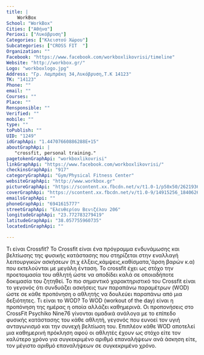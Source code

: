 ```yaml
---
title: |
    WorkBox
School: "WorkBox"
Cities: ["Αθήνα"]
Perioxi: ["Λυκόβρυση"]
Categories: ["Κλειστού Χώρου"]
Subcategories: ["CROSS FIT  "]
Organization: ""
Facebook: "https://www.facebook.com/workboxlikovrisi/timeline"
Website: "http://workbox.gr/"
Logo: "workboxlogo.jpg"
Address: "Γρ. Λαμπράκη 34,Λυκόβρυση,Τ.Κ 14123"
TK: "14123"
Phone: ""
email: ""
Courses: ""
Place: ""
Rensponsible: ""
Verified: ""
mobile: ""
type: ""
toPublish: ""
UID: "1249"
idGraphApi: "1.44707660886288E+15"
aboutGraphApi: | 
   "crossfit, personal training."
pagetokenGraphApi: "workboxlikovrisi"
linkGraphApi: "https://www.facebook.com/workboxlikovrisi/"
checkinsGraphApi: "917"
categoryGraphApi: "Gym/Physical Fitness Center"
websiteGraphApi: "http://www.workbox.gr"
pictureGraphApi: "https://scontent.xx.fbcdn.net/v/t1.0-1/p50x50/26219364_2046419095595289_3725252501318105309_n.jpg?oh=a16a97a1655d74423158afd81e5937c9&amp;oe=5AFFCCBD"
coverGraphApi: "https://scontent.xx.fbcdn.net/v/t1.0-9/14915256_1840626442841223_5884500025076135955_n.jpg?oh=1a20f4463800400ffadc772f43685828&amp;oe=5B485373"
emailsGraphApi: ""
phoneGraphApi: "6941615777"
streetGraphApi: "Ελευθερίου Βενιζέλου 206"
longitudeGraphApi: "23.772783279419"
latitudeGraphApi: "38.057755960735"
locatedinGraphApi: ""

---
```


Τι είναι Crossfit? Το Crossfit είναι ένα πρόγραμμα ενδυνάμωσης και βελτίωσης της φυσικής κατάστασης που στηρίζεται στην εναλλαγή λειτουργικών ασκήσεων (π.χ έλξεις,κάμψεις,καθίσματα,&#39;άρση βαρών κ.α) που εκτελούνται με μεγάλη ένταση. Το crossfit έχει ως στόχο την προετοιμασία του αθλητή ώστε να αποδίδει καλά σε οποιαδήποτε δοκιμασία του ζητηθεί. Το πιο σημαντικό χαρακτηριστικό του Crossfit είναι το γεγονός ότι συνδυάζει ασκήσεις των παραπάνω παραμέτρων (WOD) ώστε σε κάθε προπόνηση ο αθλητής να δουλεύει παραπάνω από μια δεξιότητες. Τι είναι το WOD? Το WOD (workout of the day) είναι η προπόνηση της ημέρας η οποία αλλάζει καθημερινά. Οι προπονήσεις στο CrossFit Psychiko Nine76 γίνονται ομαδικά ανάλογα με το επίπεδο φυσικής κατάστασης του κάθε αθλητή, γεγονός που ευνοεί τον υγιή ανταγωνισμό και την συνεχή βελτίωση του. Επιπλέον κάθε WOD αποτελεί μια καθημερινή πρόκληση αφού οι αθλητές έχουν ως στόχο είτε τον καλύτερο χρόνο για συγκεκριμένο αριθμό επαναλήψεων ανά άσκηση είτε, τον μέγιστο αριθμό επαναλήψεων σε συγκεκριμένο χρόνο.

